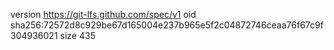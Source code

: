 version https://git-lfs.github.com/spec/v1
oid sha256:72572d8c929be67d165004e237b965e5f2c04872746ceaa76f67c9f304936021
size 435
